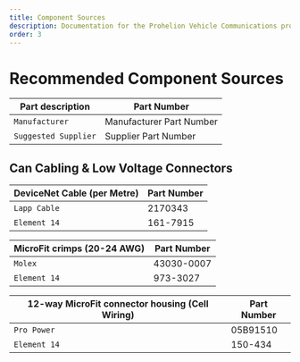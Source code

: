 ```yaml
---
title: Component Sources
description: Documentation for the Prohelion Vehicle Communications protocol
order: 3
---
```


# Recommended Component Sources

| Part description     | Part Number                    |  
|----------------------|--------------------------------|
| `Manufacturer`       | Manufacturer Part Number       |
| `Suggested Supplier` | Supplier Part Number           |

## Can Cabling & Low Voltage Connectors

| DeviceNet Cable (per Metre) | Part Number |      
|-----------------------------|-------------|
| `Lapp Cable`                | 2170343     |
| `Element 14`                | 161-7915    |

| MicroFit crimps (20-24 AWG) | Part Number |       
|-----------------------------|-------------|
| `Molex`                     | 43030-0007  |
| `Element 14`                | 973-3027    |

| 12-way MicroFit connector housing (Cell Wiring) | Part Number |        
|-------------------------------------------------|-------------|
| `Pro Power`                                     | 05B91510    |
| `Element 14`                                    | 150-434     |

